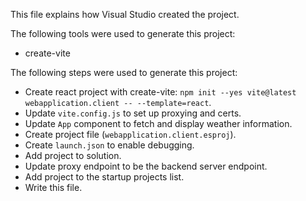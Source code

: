 This file explains how Visual Studio created the project.

The following tools were used to generate this project:
- create-vite

The following steps were used to generate this project:
- Create react project with create-vite: `npm init --yes vite@latest webapplication.client -- --template=react`.
- Update `vite.config.js` to set up proxying and certs.
- Update `App` component to fetch and display weather information.
- Create project file (`webapplication.client.esproj`).
- Create `launch.json` to enable debugging.
- Add project to solution.
- Update proxy endpoint to be the backend server endpoint.
- Add project to the startup projects list.
- Write this file.

